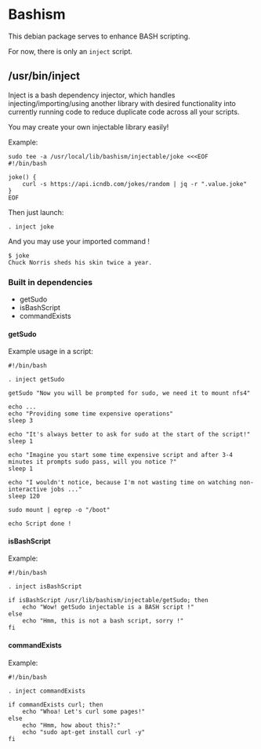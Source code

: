 # Bashism

This debian package serves to enhance BASH scripting.

For now, there is only an `inject` script.

## /usr/bin/inject

Inject is a bash dependency injector, which handles injecting/importing/using another library with desired functionality into currently running code to reduce duplicate code across all your scripts.

You may create your own injectable library easily!

Example:
```
sudo tee -a /usr/local/lib/bashism/injectable/joke <<<EOF
#!/bin/bash

joke() {
	curl -s https://api.icndb.com/jokes/random | jq -r ".value.joke"
}
EOF
```

Then just launch:
```
. inject joke
```

And you may use your imported command !
```
$ joke
Chuck Norris sheds his skin twice a year.
```

### Built in dependencies

- getSudo
- isBashScript
- commandExists

#### getSudo

Example usage in a script:

```
#!/bin/bash

. inject getSudo

getSudo "Now you will be prompted for sudo, we need it to mount nfs4"

echo ...
echo "Providing some time expensive operations"
sleep 3

echo "It's always better to ask for sudo at the start of the script!"
sleep 1

echo "Imagine you start some time expensive script and after 3-4 minutes it prompts sudo pass, will you notice ?"
sleep 1

echo "I wouldn't notice, because I'm not wasting time on watching non-interactive jobs ..."
sleep 120

sudo mount | egrep -o "/boot"

echo Script done !
```

#### isBashScript

Example:

```
#!/bin/bash

. inject isBashScript

if isBashScript /usr/lib/bashism/injectable/getSudo; then
	echo "Wow! getSudo injectable is a BASH script !"
else
	echo "Hmm, this is not a bash script, sorry !"
fi
```


#### commandExists

Example:

```
#!/bin/bash

. inject commandExists

if commandExists curl; then
	echo "Whoa! Let's curl some pages!"
else
	echo "Hmm, how about this?:"
	echo "sudo apt-get install curl -y"
fi
```
